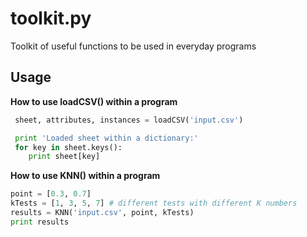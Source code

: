 # toolkit.py
Toolkit of useful functions to be used in everyday programs

## Usage

**How to use loadCSV() within a program**

```python
 sheet, attributes, instances = loadCSV('input.csv')

 print 'Loaded sheet within a dictionary:'
 for key in sheet.keys():
 	print sheet[key]
```

**How to use KNN() within a program**
```python
point = [0.3, 0.7]
kTests = [1, 3, 5, 7] # different tests with different K numbers
results = KNN('input.csv', point, kTests)
print results
```
